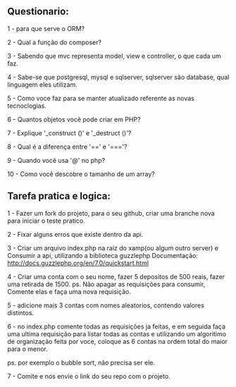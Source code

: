 ## Questionario:

1 - para que serve o ORM?

2 - Qual a função do composer?

3 - Sabendo que mvc representa model, view e controller, o que cada um faz.

4 - Sabe-se que postgresql, mysql e sqlserver, sqlserver são database, qual linguagem eles utilizam.

5 - Como voce faz para se manter atualizado referente as novas tecnoclogias.

6 - Quantos objetos você pode criar em PHP?

7 - Explique '_construct ()' e '_destruct ()'?

8 - Qual é a diferença entre '==' e '==='?

9 - Quando você usa '@' no php?

10 - Como você descobre o tamanho de um array?


## Tarefa pratica e logica:

1 - Fazer um fork do projeto, para o seu github, criar uma branche nova para iniciar o teste pratico.

2 - Fixar alguns erros que existe dentro da api.

3 - Criar um arquivo index.php na raiz do xamp(ou algum outro server) e Consumir a api, utilizando a biblioteca guzzlephp 
	Documentação: http://docs.guzzlephp.org/en/7.0/quickstart.html

4 - Criar uma conta com o seu nome, fazer 5 depositos de 500 reais, fazer uma retirada de 1500.
	ps. Não apagar as requisições para consumir, Comente elas e faça uma nova requisição.

5 - adicione mais 3 contas com nomes aleatorios, contendo valores distintos.

6 - no index.php comente todas as requisições ja feitas, e em seguida faça uma ultima requisição para listar todas as contas e 
utilizando um algoritimo de organização feita por voce, coloque as 6 contas na ordem total do maior para o menor.

ps. por exemplo o bubble sort, não precisa ser ele.

7 - Comite e nos envie o link do seu repo com o projeto.
